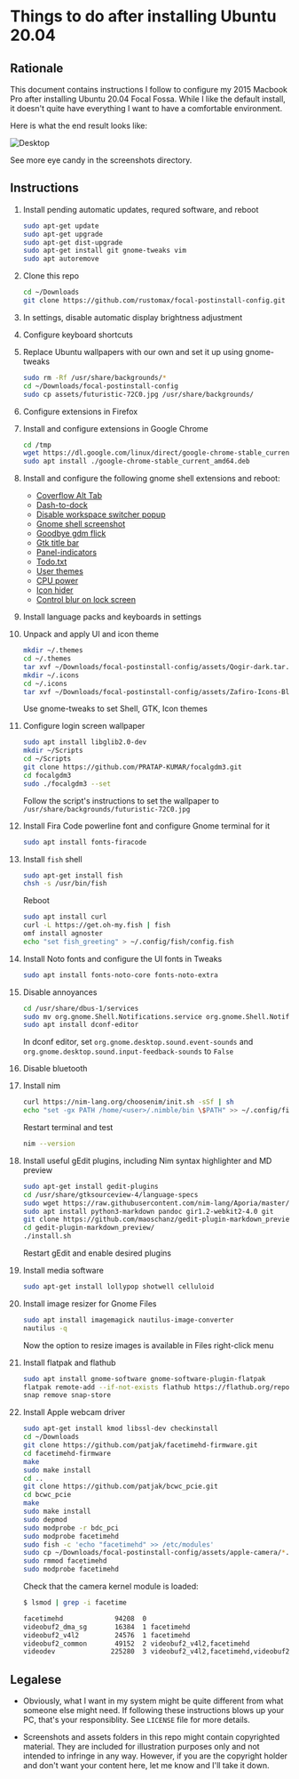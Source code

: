 # Things to do after installing Ubuntu 20.04

## Rationale

This document contains instructions I follow to configure my 2015 Macbook Pro after installing Ubuntu 20.04 Focal Fossa. While I like the default install, it doesn't quite have everything I want to have a comfortable environment.

Here is what the end result looks like:

![Desktop](screenshots/desktop.png)

See more eye candy in the screenshots directory.

## Instructions

1. Install pending automatic updates, requred software, and reboot

   ```sh
   sudo apt-get update
   sudo apt-get upgrade
   sudo apt-get dist-upgrade
   sudo apt-get install git gnome-tweaks vim
   sudo apt autoremove
   ```

1. Clone this repo

    ```sh
    cd ~/Downloads
    git clone https://github.com/rustomax/focal-postinstall-config.git
    ```

1. In settings, disable automatic display brightness adjustment

1. Configure keyboard shortcuts

1. Replace Ubuntu wallpapers with our own and set it up using gnome-tweaks

    ```sh
    sudo rm -Rf /usr/share/backgrounds/*
    cd ~/Downloads/focal-postinstall-config
    sudo cp assets/futuristic-72C0.jpg /usr/share/backgrounds/
    ```
    
1. Configure extensions in Firefox

1. Install and configure extensions in Google Chrome

    ```sh
    cd /tmp
    wget https://dl.google.com/linux/direct/google-chrome-stable_current_amd64.deb
    sudo apt install ./google-chrome-stable_current_amd64.deb
    ```

1. Install and configure the following gnome shell extensions and reboot:

    * [Coverflow Alt Tab](https://extensions.gnome.org/extension/97/coverflow-alt-tab/)
    * [Dash-to-dock](https://extensions.gnome.org/extension/307/dash-to-dock/)
    * [Disable workspace switcher popup](https://extensions.gnome.org/extension/959/disable-workspace-switcher-popup/)
    * [Gnome shell screenshot](https://extensions.gnome.org/extension/1112/screenshot-tool/)
    * [Goodbye gdm flick](https://extensions.gnome.org/extension/3037/good-bye-gdm-flick/)
    * [Gtk title bar](https://extensions.gnome.org/extension/1732/gtk-title-bar/)
    * [Panel-indicators](https://extensions.gnome.org/extension/3022/panel-indicators/)
    * [Todo.txt](https://extensions.gnome.org/extension/570/todotxt/)
    * [User themes](https://extensions.gnome.org/extension/19/user-themes/)
    * [CPU power](https://extensions.gnome.org/extension/945/cpu-power-manager/)
    * [Icon hider](https://github.com/ikalnitsky/gnome-shell-extension-icon-hider)
    * [Control blur on lock screen](https://extensions.gnome.org/extension/2935/control-blur-effect-on-lock-screen/)

1. Install language packs and keyboards in settings

1. Unpack and apply UI and icon theme

    ```sh
    mkdir ~/.themes
    cd ~/.themes
    tar xvf ~/Downloads/focal-postinstall-config/assets/Qogir-dark.tar.xz
    mkdir ~/.icons
    cd ~/.icons
    tar xvf ~/Downloads/focal-postinstall-config/assets/Zafiro-Icons-Blue.tar.xz
    ```

    Use gnome-tweaks to set Shell, GTK, Icon themes

1. Configure login screen wallpaper

    ```sh
    sudo apt install libglib2.0-dev
    mkdir ~/Scripts
    cd ~/Scripts
    git clone https://github.com/PRATAP-KUMAR/focalgdm3.git
    cd focalgdm3
    sudo ./focalgdm3 --set
    ```

    Follow the script's instructions to set the wallpaper to `/usr/share/backgrounds/futuristic-72C0.jpg`

1. Install Fira Code powerline font and configure Gnome terminal for it

    ```sh
    sudo apt install fonts-firacode
    ```

1. Install `fish` shell

    ```sh
    sudo apt-get install fish
    chsh -s /usr/bin/fish
    ```
    
    Reboot
    
    ```sh
    sudo apt install curl
    curl -L https://get.oh-my.fish | fish
    omf install agnoster
    echo "set fish_greeting" > ~/.config/fish/config.fish
    ```
    
1. Install Noto fonts and configure the UI fonts in Tweaks

    ```sh
    sudo apt install fonts-noto-core fonts-noto-extra
    ```

1. Disable annoyances

    ```sh
    cd /usr/share/dbus-1/services
    sudo mv org.gnome.Shell.Notifications.service org.gnome.Shell.Notifications.service.disabled
    sudo apt install dconf-editor
    ```

    In dconf editor, set `org.gnome.desktop.sound.event-sounds` and `org.gnome.desktop.sound.input-feedback-sounds` to `False`

1. Disable bluetooth

1. Install nim

    ```sh
    curl https://nim-lang.org/choosenim/init.sh -sSf | sh
    echo "set -gx PATH /home/<user>/.nimble/bin \$PATH" >> ~/.config/fish/config.fish
    ```
    
    Restart terminal and test
    ```sh
    nim --version
    ```
    
1. Install useful gEdit plugins, including Nim syntax highlighter and MD preview

    ```sh
    sudo apt-get install gedit-plugins
    cd /usr/share/gtksourceview-4/language-specs
    sudo wget https://raw.githubusercontent.com/nim-lang/Aporia/master/share/gtksourceview-2.0/language-specs/nim.lang
    sudo apt install python3-markdown pandoc gir1.2-webkit2-4.0 git
    git clone https://github.com/maoschanz/gedit-plugin-markdown_preview
    cd gedit-plugin-markdown_preview/
    ./install.sh
    ```

    Restart gEdit and enable desired plugins
    
1. Install media software
   ```sh
   sudo apt-get install lollypop shotwell celluloid
   ```

1. Install image resizer for Gnome Files

    ```sh
    sudo apt install imagemagick nautilus-image-converter
    nautilus -q
    ```
    
    Now the option to resize images is available in Files right-click menu


1. Install flatpak and flathub

    ```sh
    sudo apt install gnome-software gnome-software-plugin-flatpak
    flatpak remote-add --if-not-exists flathub https://flathub.org/repo/flathub.flatpakrepo
    snap remove snap-store
    ```

1. Install Apple webcam driver

    ```sh
    sudo apt-get install kmod libssl-dev checkinstall
    cd ~/Downloads
    git clone https://github.com/patjak/facetimehd-firmware.git
    cd facetimehd-firmware
    make
    sudo make install
    cd ..
    git clone https://github.com/patjak/bcwc_pcie.git
    cd bcwc_pcie
    make
    sudo make install
    sudo depmod
    sudo modprobe -r bdc_pci
    sudo modprobe facetimehd
    sudo fish -c 'echo "facetimehd" >> /etc/modules'
    sudo cp ~/Downloads/focal-postinstall-config/assets/apple-camera/*.dat /lib/firmware/facetimehd/
    sudo rmmod facetimehd
    sudo modprobe facetimehd
    ```
    
    Check that the camera kernel module is loaded:
    
    ```sh
    $ lsmod | grep -i facetime
    
    facetimehd             94208  0
    videobuf2_dma_sg       16384  1 facetimehd
    videobuf2_v4l2         24576  1 facetimehd
    videobuf2_common       49152  2 videobuf2_v4l2,facetimehd
    videodev              225280  3 videobuf2_v4l2,facetimehd,videobuf2_common
    ```

## Legalese

* Obviously, what I want in my system might be quite different from what someone else might need. If following these instructions blows up your PC, that's your responsiblity. See `LICENSE` file for more details.

* Screenshots and assets folders in this repo might contain copyrighted material. They are included for illustration purposes only and not intended to infringe in any way. However, if you are the copyright holder and don't want your content here, let me know and I'll take it down.

